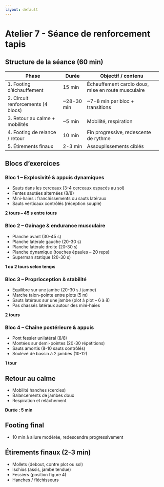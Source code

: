 ```yaml
---
layout: default
---
```



# Atelier 7 - Séance de renforcement tapis


## Structure de la séance (60 min)

| Phase | Durée | Objectif / contenu |
|---|---|---|
| 1. Footing d’échauffement | 15 min | Échauffement cardio doux, mise en route musculaire |
| 2. Circuit renforcements (4 blocs) | ~28-30 min | ~7-8 min par bloc + transitions |
| 3. Retour au calme + mobilités | ~5 min | Mobilité, respiration |
| 4. Footing de relance / retour | 10 min | Fin progressive, redescente de rythme |
| 5. Étirements finaux | 2-3 min | Assouplissements ciblés |

## Blocs d’exercices

### Bloc 1 – Explosivité & appuis dynamiques

- Sauts dans les cerceaux (3-4 cerceaux espacés au sol)
- Fentes sautées alternées (8/8)
- Mini-haies : franchissements ou sauts latéraux
- Sauts verticaux contrôlés (réception souple)

**2 tours – 45 s entre tours**

### Bloc 2 – Gainage & endurance musculaire

- Planche avant (30-45 s)
- Planche latérale gauche (20-30 s)
- Planche latérale droite (20-30 s)
- Planche dynamique (touches épaules – 20 reps)
- Superman statique (20-30 s)

**1 ou 2 tours selon temps**

### Bloc 3 – Proprioception & stabilité

- Équilibre sur une jambe (20-30 s / jambe)
- Marche talon-pointe entre plots (5 m)
- Sauts latéraux sur une jambe (plot à plot – 6 à 8)
- Pas chassés latéraux autour des mini-haies

**2 tours**

### Bloc 4 – Chaîne postérieure & appuis

- Pont fessier unilatéral (8/8)
- Montées sur demi-pointes (20-30 répétitions)
- Sauts amortis (8-10 sauts contrôlés)
- Soulevé de bassin à 2 jambes (10-12)

**1 tour**

## Retour au calme

- Mobilité hanches (cercles)
- Balancements de jambes doux
- Respiration et relâchement

**Durée : 5 min**

## Footing final

- 10 min à allure modérée, redescendre progressivement

## Étirements finaux (2-3 min)

- Mollets (debout, contre plot ou sol)
- Ischios (assis, jambe tendue)
- Fessiers (position figure 4)
- Hanches / fléchisseurs

